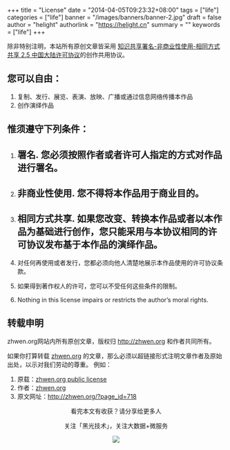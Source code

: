 +++
title = "License"
date = "2014-04-05T09:23:32+08:00"
tags = ["life"]
categories = ["life"]
banner = "/images/banners/banner-2.jpg"
draft = false
author = "helight"
authorlink = "https://helight.cn"
summary = ""
keywords = ["life"]
+++

除非特别注明，本站所有原创文章皆采用 <a href="http://creativecommons.org/licenses/by-nc-sa/2.5/cn/" rel="license">知识共享署名-非商业性使用-相同方式共享 2.5 中国大陆许可协议</a>的创作共用协议。
## 您可以自由：
<!--more-->
1. 复制、发行、展览、表演、放映、广播或通过信息网络传播本作品
1. 创作演绎作品

## 惟须遵守下列条件：

1. ## 署名. 您必须按照作者或者许可人指定的方式对作品进行署名。

1. ## 非商业性使用. 您不得将本作品用于商业目的。
1. ## 相同方式共享. 如果您改变、转换本作品或者以本作品为基础进行创作，您只能采用与本协议相同的许可协议发布基于本作品的演绎作品。
1. 对任何再使用或者发行，您都必须向他人清楚地展示本作品使用的许可协议条款。
1. 如果得到著作权人的许可，您可以不受任何这些条件的限制。
1. Nothing in this license impairs or restricts the author’s moral rights.

## 转载申明
zhwen.org网站内所有原创文章，版权归 <a href="http://zhwen.org/">http://zhwen.org</a> 和作者共同所有。

如果你打算转载 <a href="http://zhwen.org/">zhwen.org</a> 的文章，那么必须以超链接形式注明文章作者及原始出处，以示对我们劳动的尊重。 例如：

1. 原载：<a href="http://zhwen.org/?p=license">zhwen.org public license</a>
1. 作者：<a href="http://zhwen.org/">zhwen.org</a>
1. 原文网址：<a href="http://zhwen.org/?page_id=718 ">http://zhwen.org/?page_id=718</a>


<center>
看完本文有收获？请分享给更多人<br>

关注「黑光技术」，关注大数据+微服务<br>

![](/images/qrcode_helight_tech.jpg)
</center>
